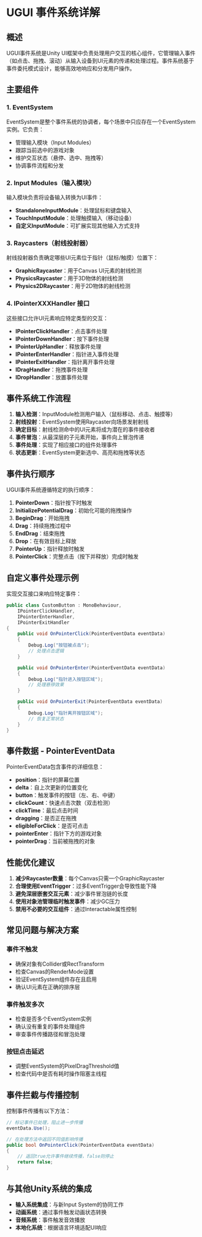 # UGUI 事件系统详解

## 概述

UGUI事件系统是Unity UI框架中负责处理用户交互的核心组件，它管理输入事件（如点击、拖拽、滚动）从输入设备到UI元素的传递和处理过程。事件系统基于事件委托模式设计，能够高效地响应和分发用户操作。

## 主要组件

### 1. EventSystem

EventSystem是整个事件系统的协调者，每个场景中只应存在一个EventSystem实例。它负责：

- 管理输入模块（Input Modules）
- 跟踪当前选中的游戏对象
- 维护交互状态（悬停、选中、拖拽等）
- 协调事件流程和分发

### 2. Input Modules（输入模块）

输入模块负责将设备输入转换为UI事件：

- **StandaloneInputModule**：处理鼠标和键盘输入
- **TouchInputModule**：处理触摸输入（移动设备）
- **自定义InputModule**：可扩展实现其他输入方式支持

### 3. Raycasters（射线投射器）

射线投射器负责确定哪些UI元素位于指针（鼠标/触摸）位置下：

- **GraphicRaycaster**：用于Canvas UI元素的射线检测
- **PhysicsRaycaster**：用于3D物体的射线检测
- **Physics2DRaycaster**：用于2D物体的射线检测

### 4. IPointerXXXHandler 接口

这些接口允许UI元素响应特定类型的交互：

- **IPointerClickHandler**：点击事件处理
- **IPointerDownHandler**：按下事件处理
- **IPointerUpHandler**：释放事件处理
- **IPointerEnterHandler**：指针进入事件处理
- **IPointerExitHandler**：指针离开事件处理
- **IDragHandler**：拖拽事件处理
- **IDropHandler**：放置事件处理

## 事件系统工作流程

1. **输入检测**：InputModule检测用户输入（鼠标移动、点击、触摸等）
2. **射线投射**：EventSystem使用Raycaster向场景发射射线
3. **确定目标**：射线检测命中的UI元素将成为潜在的事件接收者
4. **事件冒泡**：从最深层的子元素开始，事件向上冒泡传递
5. **事件处理**：实现了相应接口的组件处理事件
6. **状态更新**：EventSystem更新选中、高亮和拖拽等状态

## 事件执行顺序

UGUI事件系统遵循特定的执行顺序：

1. **PointerDown**：指针按下时触发
2. **InitializePotentialDrag**：初始化可能的拖拽操作
3. **BeginDrag**：开始拖拽
4. **Drag**：持续拖拽过程中
5. **EndDrag**：结束拖拽
6. **Drop**：在有效目标上释放
7. **PointerUp**：指针释放时触发
8. **PointerClick**：完整点击（按下并释放）完成时触发

## 自定义事件处理示例

实现交互接口来响应特定事件：

```csharp
public class CustomButton : MonoBehaviour, 
    IPointerClickHandler, 
    IPointerEnterHandler, 
    IPointerExitHandler
{
    public void OnPointerClick(PointerEventData eventData)
    {
        Debug.Log("按钮被点击");
        // 处理点击逻辑
    }

    public void OnPointerEnter(PointerEventData eventData)
    {
        Debug.Log("指针进入按钮区域");
        // 处理悬停效果
    }

    public void OnPointerExit(PointerEventData eventData)
    {
        Debug.Log("指针离开按钮区域");
        // 恢复正常状态
    }
}
```

## 事件数据 - PointerEventData

PointerEventData包含事件的详细信息：

- **position**：指针的屏幕位置
- **delta**：自上次更新的位置变化
- **button**：触发事件的按钮（左、右、中键）
- **clickCount**：快速点击次数（双击检测）
- **clickTime**：最后点击时间
- **dragging**：是否正在拖拽
- **eligibleForClick**：是否可点击
- **pointerEnter**：指针下方的游戏对象
- **pointerDrag**：当前被拖拽的对象

## 性能优化建议

1. **减少Raycaster数量**：每个Canvas只需一个GraphicRaycaster
2. **合理使用EventTrigger**：过多EventTrigger会导致性能下降
3. **避免深层嵌套交互元素**：减少事件冒泡链的长度
4. **使用对象池管理临时触发事件**：减少GC压力
5. **禁用不必要的交互组件**：通过Interactable属性控制

## 常见问题与解决方案

### 事件不触发
- 确保对象有Collider或RectTransform
- 检查Canvas的RenderMode设置
- 验证EventSystem组件存在且启用
- 确认UI元素在正确的排序层

### 事件触发多次
- 检查是否多个EventSystem实例
- 确认没有重复的事件处理组件
- 审查事件传播路径和冒泡处理

### 按钮点击延迟
- 调整EventSystem的PixelDragThreshold值
- 检查代码中是否有耗时操作阻塞主线程

## 事件拦截与传播控制

控制事件传播有以下方法：

```csharp
// 标记事件已处理，阻止进一步传播
eventData.Use();

// 在处理方法中返回不同值影响传播
public bool OnPointerClick(PointerEventData eventData)
{
    // 返回true允许事件继续传播，false则停止
    return false;
}
```

## 与其他Unity系统的集成

- **输入系统集成**：与新Input System的协同工作
- **动画系统**：通过事件触发动画状态转换
- **音频系统**：事件触发音效播放
- **本地化系统**：根据语言环境适配UI响应 